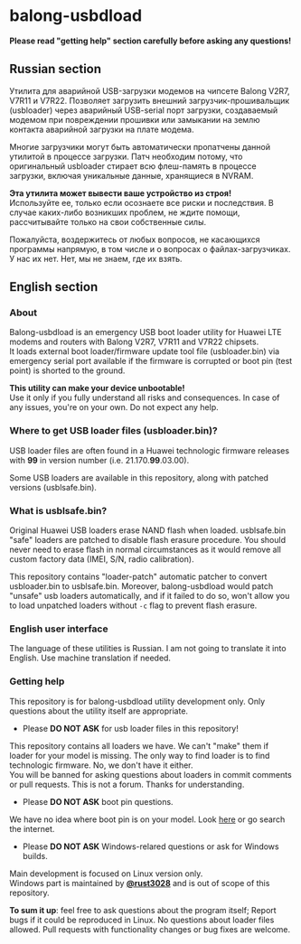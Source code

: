 # balong-usbdload

**Please read "getting help" section carefully before asking any questions!**

## Russian section

Утилита для аварийной USB-загрузки модемов на чипсете Balong V2R7, V7R11 и V7R22.
Позволяет загрузить внешний загрузчик-прошивальщик (usbloader) через аварийный USB-serial порт загрузки, создаваемый модемом при повреждении прошивки или замыкании на землю контакта аварийной загрузки на плате модема.

Многие загрузчики могут быть автоматически пропатчены данной утилитой в процессе загрузки. Патч необходим потому, что оригинальный usbloader стирает всю флеш-память в процессе загрузки, включая уникальные данные, хранящиеся в NVRAM.

**Эта утилита может вывести ваше устройство из строя!**  
Используйте ее, только если осознаете все риски и последствия. В случае каких-либо возникших проблем, не ждите помощи, рассчитывайте только на свои собственные силы.

Пожалуйста, воздержитесь от любых вопросов, не касающихся программы напрямую, в том числе и о вопросах о файлах-загрузчиках. У нас их нет. Нет, мы не знаем, где их взять.

## English section

### About

Balong-usbdload is an emergency USB boot loader utility for Huawei LTE modems and routers with Balong V2R7, V7R11 and V7R22 chipsets.  
It loads external boot loader/firmware update tool file (usbloader.bin) via emergency serial port available if the firmware is corrupted or boot pin (test point) is shorted to the ground.

**This utility can make your device unbootable!**  
Use it only if you fully understand all risks and consequences. In case of any issues, you're on your own. Do not expect any help.

### Where to get USB loader files (usbloader.bin)?

USB loader files are often found in a Huawei technologic firmware releases with **99** in version number (i.e. 21.170.**99**.03.00).

Some USB loaders are available in this repository, along with patched versions (usblsafe.bin).

### What is usblsafe.bin?

Original Huawei USB loaders erase NAND flash when loaded.  usblsafe.bin "safe" loaders are patched to disable flash erasure procedure. You should never need to erase flash in normal circumstances as it would remove all custom factory data (IMEI, S/N, radio calibration).

This repository contains "loader-patch" automatic patcher to convert usbloader.bin to usblsafe.bin. Moreover, balong-usbdload would patch "unsafe" usb loaders automatically, and if it failed to do so, won't allow you to load unpatched loaders without `-c` flag to prevent flash erasure.

### English user interface

The language of these utilities is Russian. I am not going to translate it into English. Use machine translation if needed.

### Getting help

This repository is for balong-usbdload utility development only. Only questions about the utility itself are appropriate.

* Please **DO NOT ASK** for usb loader files in this repository!

This repository contains all loaders we have. We can't "make" them if loader for your model is missing. The only way to find loader is to find technologic firmware. No, we don't have it either.  
You will be banned for asking questions about loaders in commit comments or pull requests. This is not a forum. Thanks for understanding.

* Please **DO NOT ASK** boot pin questions.

We have no idea where boot pin is on your model. Look [here](https://routerunlock.com/boot-pin-of-different-huawei-hi-silicon-modem-and-router/) or go search the internet.

* Please **DO NOT ASK** Windows-relared questions or ask for Windows builds.

Main development is focused on Linux version only.  
Windows part is maintained by [**@rust3028**](https://github.com/rust3028) and is out of scope of this repository.

**To sum it up**: feel free to ask questions about the program itself; Report bugs if it could be reproduced in Linux. No questions about loader files allowed. Pull requests with functionality changes or bug fixes are welcome.
